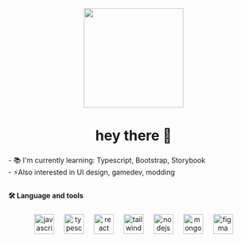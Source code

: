 <div align="center">
  <img height="200" src="https://i.giphy.com/media/v1.Y2lkPTc5MGI3NjExYThmc3p3cDM4bnRmdGJ5Zm0zd3BiZnVuN2J5ZGdvMXhxbjMzZjN1bSZlcD12MV9pbnRlcm5hbF9naWZfYnlfaWQmY3Q9Zw/HbjstJus7tJnbV3EHI/giphy.gif"  />
</div>

###

<h1 align="center">hey there 👋</h1>

###

<p align="left">- 📚 I'm currently learning: Typescript, Bootstrap, Storybook<br>- ⚡Also interested in UI design, gamedev, modding</p>

###

<h4 align="left">🛠 Language and tools</h4>

###

<div align="center">
  <img src="https://cdn.jsdelivr.net/gh/devicons/devicon/icons/javascript/javascript-original.svg" height="40" alt="javascript logo"  />
  <img width="12" />
  <img src="https://cdn.jsdelivr.net/gh/devicons/devicon/icons/typescript/typescript-original.svg" height="40" alt="typescript logo"  />
  <img width="12" />
  <img src="https://cdn.jsdelivr.net/gh/devicons/devicon/icons/react/react-original.svg" height="40" alt="react logo"  />
  <img width="12" />
  <img src="https://cdn.jsdelivr.net/gh/devicons/devicon/icons/tailwindcss/tailwindcss-original-wordmark.svg" height="40" alt="tailwindcss logo"  />
  <img width="12" />
   <img src="https://cdn.jsdelivr.net/gh/devicons/devicon/icons/nodejs/nodejs-original.svg" height="40" alt="nodejs logo"  />
  <img width="12" />
  <img src="https://cdn.jsdelivr.net/gh/devicons/devicon/icons/mongodb/mongodb-original.svg" height="40" alt="mongodb logo"  />
  <img width="12" />
  <img src="https://cdn.jsdelivr.net/gh/devicons/devicon/icons/figma/figma-original.svg" height="40" alt="figma logo"  />
</div>

###
